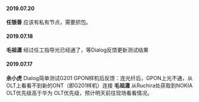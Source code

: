 
#### 2019.07.20
**任银善**  应该有私有节点，需要抓包。
#### 2019.07.18
**毛祖潇** 经过任工指导光已经通了，等Dialog反馈更新测试结果
#### 2019.07.17
**余小虎**  Dialog简单测试G201 GPON样机后反馈：连光纤后，GPON上光不通，从OLT上看看不到新的ONT（即G201样机）连接
**毛祖潇** 从Ruchira处获取到NOKIA OLT优先级高于华为 OLT优先级，预计明天前往现场看看情况。
